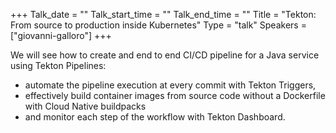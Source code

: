 +++
Talk_date = ""
Talk_start_time = ""
Talk_end_time = ""
Title = "Tekton: From source to production inside Kubernetes"
Type = "talk"
Speakers = ["giovanni-galloro"]
+++

We will see how to create and end to end CI/CD pipeline for a Java service using Tekton Pipelines:

- automate the pipeline execution at every commit with Tekton Triggers,
- effectively build container images from source code without a Dockerfile with Cloud Native buildpacks
- and monitor each step of the workflow with Tekton Dashboard.